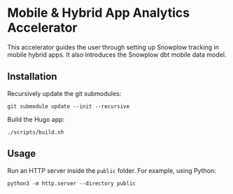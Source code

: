 # Mobile & Hybrid App Analytics Accelerator

This accelerator guides the user through setting up Snowplow tracking in mobile hybrid apps.
It also introduces the Snowplow dbt mobile data model.

## Installation

Recursively update the git submodules:

```
git submodule update --init --recursive
```

Build the Hugo app:

```
./scripts/build.sh
```

## Usage

Run an HTTP server inside the `public` folder. For example, using Python:

```
python3 -m http.server --directory public
```
